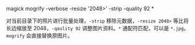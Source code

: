 

  magick mogrify  -verbose  -resize '2048>' -strip -quality 92 *

对当前目录下的照片进行批量处理，`-strip` 移除元数据，`-resize 2048>` 等比将长边缩放至 2048，`-qaulity 92` 调整图片资料。`*` 通配符匹配，可以是 `*.jpg`。`mogrify` 会直接替换原图片。

